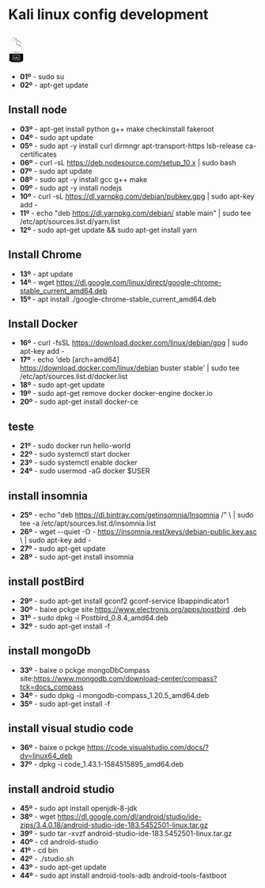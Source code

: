 # Kali linux config development
<img src="logo.png"
     alt="Markdown Monster icon"
     style="width: 32px;height:64px; margin-right: 10px;" />
- **01º** - sudo su
- **02º** - apt-get update 
## Install node 
- **03º** - apt-get install python g++ make checkinstall fakeroot 
- **04º** - sudo apt update 
- **05º** - sudo apt -y install curl dirmngr apt-transport-https lsb-release ca-certificates 
- **06º** - curl -sL https://deb.nodesource.com/setup_10.x | sudo bash 
- **07º** - sudo apt update 
- **08º** - sudo apt -y install gcc g++ make 
- **09º** - sudo apt -y install nodejs 
- **10º** - curl -sL https://dl.yarnpkg.com/debian/pubkey.gpg | sudo apt-key add - 
- **11º** - echo "deb https://dl.yarnpkg.com/debian/ stable main" | sudo tee /etc/apt/sources.list.d/yarn.list 
- **12º** - sudo apt-get update && sudo apt-get install yarn 
## Install Chrome 
- **13º** - apt update 
- **14º** - wget https://dl.google.com/linux/direct/google-chrome-stable_current_amd64.deb 
- **15º** - apt install ./google-chrome-stable_current_amd64.deb 
## Install Docker 
- **16º** - curl -fsSL https://download.docker.com/linux/debian/gpg | sudo apt-key add - 
- **17º** - echo 'deb [arch=amd64] https://download.docker.com/linux/debian buster stable' | sudo tee /etc/apt/sources.list.d/docker.list 
- **18º** - sudo apt-get update 
- **19º** - sudo apt-get remove docker docker-engine docker.io 
- **20º** - sudo apt-get install docker-ce 
## teste 
- **21º** - sudo docker run hello-world 
- **22º** - sudo systemctl start docker 
- **23º** - sudo systemctl enable docker 
- **24º** - sudo usermod -aG docker $USER 
## install insomnia 
- **25º** - echo "deb https://dl.bintray.com/getinsomnia/Insomnia /" \ | sudo tee -a /etc/apt/sources.list.d/insomnia.list 
- **26º** - wget --quiet -O - https://insomnia.rest/keys/debian-public.key.asc \ | sudo apt-key add - 
- **27º** - sudo apt-get update 
- **28º** - sudo apt-get install insomnia 
## install postBird 
- **29º** - sudo apt-get install gconf2 gconf-service libappindicator1 
- **30º** - baixe pckge site https://www.electronjs.org/apps/postbird .deb 
- **31º** - sudo dpkg -i Postbird_0.8.4_amd64.deb 
- **32º** - sudo apt-get install -f 
## install mongoDb 
- **33º** - baixe o pckge mongoDbCompass site:https://www.mongodb.com/download-center/compass?tck=docs_compass 
- **34º** - sudo dpkg -i mongodb-compass_1.20.5_amd64.deb 
- **35º** - sudo apt-get install -f 
## install visual studio code 
- **36º** - baixe o pckge https://code.visualstudio.com/docs/?dv=linux64_deb 
- **37º** - dpkg -i code_1.43.1-1584515895_amd64.deb
## install android studio
- **45º** - sudo apt install openjdk-8-jdk
- **38º** - wget https://dl.google.com/dl/android/studio/ide-zips/3.4.0.18/android-studio-ide-183.5452501-linux.tar.gz
- **39º** - sudo tar -xvzf android-studio-ide-183.5452501-linux.tar.gz
- **40º** - cd android-studio
- **41º** - cd bin
- **42º** - ./studio.sh
- **43º** - sudo apt-get update
- **44º** - sudo apt install android-tools-adb android-tools-fastboot
